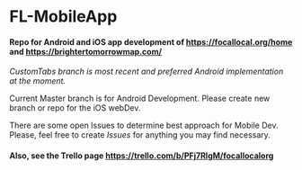# FL-MobileApp
#### Repo for Android and iOS app development of https://focallocal.org/home and https://brightertomorrowmap.com/

*CustomTabs branch is most recent and preferred Android implementation at the moment.*

Current Master branch is for Android Development. Please create new branch or repo for the iOS webDev. 

There are some open Issues to determine best approach for Mobile Dev. Please, feel free to create *Issues* for anything you may find necessary.
#### Also, see the Trello page https://trello.com/b/PFj7RlgM/focallocalorg
